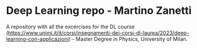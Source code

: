 # Deep Learning repo - Martino Zanetti
A repository with all the excercises for the DL course (https://www.unimi.it/it/corsi/insegnamenti-dei-corsi-di-laurea/2023/deep-learning-con-applicazioni) - Master Degree in Physics, University of Milan.